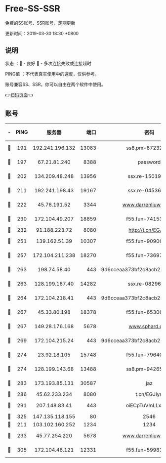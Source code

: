 # Free-SS-SSR

免费的SS账号、SSR账号，定期更新

更新时间：2019-03-30 18:30 +0800

## 说明

状态     ：🙂 - 良好 🙁 - 多次连接失败或连接超时

PING值   ：不代表真实使用中的速度，仅供参考。

账号兼容SS、SSR，你可以自由在两个软件中使用。

👉[扫码页面](https://liesauer.github.io/Free-SS-SSR/)👈

## 账号

|-|PING|服务器|端口|密码|加密方式|区域|
|:----:|:----:|:-----:|-----:|:----:|:----:|:----:|
|🙂|191|192.241.196.132|13083|ss8.pm-87232244|aes-256-cfb|US|
|🙂|197|67.21.81.240|8388|password|aes-256-cfb|US|
|🙂|202|134.209.48.248|13956|ssx.re-15019665|aes-256-cfb|US|
|🙂|211|192.241.198.43|19167|ssx.re-04536960|aes-256-cfb|US|
|🙂|222|45.76.191.52|3344|www.darrenliuwei.com|aes-256-cfb|JP|
|🙂|230|172.104.49.207|18859|f55.fun-74153575|aes-256-cfb|SG|
|🙂|232|91.188.223.72|8080|http://t.cn/EGJIyrl|rc4-md5|RU|
|🙂|251|139.162.51.39|10307|f55.fun-90906199|aes-256-cfb|SG|
|🙂|257|172.104.211.238|18270|f55.fun-73697687|aes-256-cfb|US|
|🙂|263|198.74.58.40|443|9d6cceaa373bf2c8acb22e60b6a58be6|aes-256-cfb|US|
|🙂|263|128.199.167.40|14282|ssx.re-08296146|aes-256-cfb|SG|
|🙂|264|172.104.218.41|443|9d6cceaa373bf2c8acb22e60b6a58be6|aes-256-cfb|US|
|🙂|267|45.33.80.198|18378|f55.fun-65306574|aes-256-cfb|US|
|🙂|267|149.28.176.168|5678|www.sphard.com|aes-256-cfb|AU|
|🙂|269|172.104.215.24|443|9d6cceaa373bf2c8acb22e60b6a58be6|aes-256-cfb|US|
|🙂|274|23.92.18.105|15748|f55.fun-79640206|aes-256-cfb|US|
|🙂|274|128.199.143.68|13488|ss8.pm-94265136|aes-256-cfb|SG|
|🙂|283|173.193.85.131|30587|jaz|aes-256-cfb|US|
|🙂|286|45.62.233.234|8080|t.cn/EGJIyrl|rc4-md5|CA|
|🙂|291|207.148.83.41|443|oiECpTuVmLLxk4Ts|aes-256-cfb|AU|
|🙂|325|147.135.118.155|80|2546|chacha20|US|
|🙂|211|103.102.160.252|1234|1234|rc4-md5|JP|
|🙂|233|45.77.254.220|5678|www.darrenliuwei.com|aes-256-cfb|SG|
|🙂|305|172.104.46.121|12331|f55.fun-59983873|aes-256-cfb|SG|
